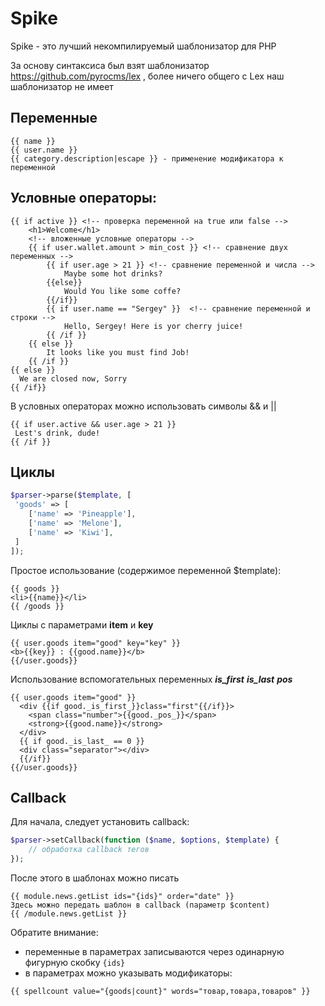 Spike
======

Spike - это лучший некомпилируемый шаблонизатор для PHP

За основу синтаксиса был взят шаблонизатор https://github.com/pyrocms/lex , более ничего общего с Lex наш шаблонизатор не имеет

## Переменные
```
{{ name }}
{{ user.name }}
{{ category.description|escape }} - применение модификатора к переменной
```

## Условные операторы:
```
{{ if active }}	<!-- проверка переменной на true или false -->
	<h1>Welcome</h1>
	<!-- вложенные условные операторы -->
	{{ if user.wallet.amount > min_cost }} <!-- сравнение двух переменных -->
		{{ if user.age > 21 }} <!-- сравнение переменной и числа -->
			Maybe some hot drinks?
		{{else}}
			Would You like some coffe?
		{{/if}}
		{{ if user.name == "Sergey" }}	<!-- сравнение переменной и строки -->
			Hello, Sergey! Here is yor cherry juice!
		{{ /if }}
	{{ else }}
		It looks like you must find Job!
	{{ /if }}
{{ else }}
  We are closed now, Sorry
{{ /if}}
```

В условных операторах можно использовать символы && и ||
```
{{ if user.active && user.age > 21 }}
 Lest's drink, dude!
{{ /if }}
```

## Циклы
```php 
$parser->parse($template, [
 'goods' => [
    ['name' => 'Pineapple'],
    ['name' => 'Melone'],
    ['name' => 'Kiwi'],
 ]
]);
```

Простое использование (содержимое переменной $template): 
```
{{ goods }}
<li>{{name}}</li>
{{ /goods }}
```

Циклы с параметрами <b>item</b> и <b>key</b>
```
{{ user.goods item="good" key="key" }} 
<b>{{key}} : {{good.name}}</b>
{{/user.goods}}
```

Использование вспомогательных переменных <b>_is_first_</b> <b>_is_last_</b> <b>_pos_</b>
```
{{ user.goods item="good" }} 
  <div {{if good._is_first_}}class="first"{{/if}}>
    <span class="number">{{good._pos_}}</span>
    <strong>{{good.name}}</strong>
  </div>
  {{ if good._is_last_ == 0 }}
  <div class="separator"></div>
  {{/if}}
{{/user.goods}}
```



## Callback
Для начала, следует установить callback: 
```php
$parser->setCallback(function ($name, $options, $template) {
    // обработка callback тегов
});
```
После этого в шаблонах можно писать
```
{{ module.news.getList ids="{ids}" order="date" }}
Здесь можно передать шаблон в callback (параметр $content) 
{{ /module.news.getList }}
```
Обратите внимание: 
* переменные в параметрах записываются через одинарную фигурную скобку `{ids}`
* в параметрах можно указывать модификаторы:
```
{{ spellcount value="{goods|count}" words="товар,товара,товаров" }}
```

